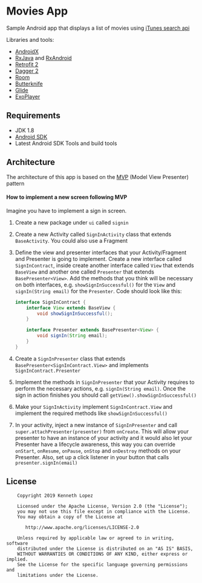 # Movies App
Sample Android app that displays a list of movies using [iTunes search api](https://affiliate.itunes.apple.com/resources/documentation/itunes-store-web-service-search-api/#searching)

Libraries and tools:

- [AndroidX](https://developer.android.com/jetpack/androidx)
- [RxJava](https://github.com/ReactiveX/RxJava) and [RxAndroid](https://github.com/ReactiveX/RxAndroid)
- [Retrofit 2](http://square.github.io/retrofit/)
- [Dagger 2](http://google.github.io/dagger/)
- [Room](https://developer.android.com/training/data-storage/room)
- [Butterknife](https://github.com/JakeWharton/butterknife)
- [Glide](https://github.com/bumptech/glide)
- [ExoPlayer](https://exoplayer.dev/hello-world.html)

## Requirements

- JDK 1.8
- [Android SDK](https://developer.android.com/sdk/index.html)
- Latest Android SDK Tools and build tools

## Architecture

The architecture of this app is based on the [MVP](https://en.wikipedia.org/wiki/Model–view–presenter) (Model View Presenter) pattern

#### How to implement a new screen following MVP

Imagine you have to implement a sign in screen.

1. Create a new package under `ui` called `signin`
2. Create a new Activity called `SignInActivity` class that extends `BaseActivity`. You could also use a Fragment
3. Define the view and presenter interfaces that your Activity/Fragment and Presenter is going to implement. Create a new interface called `SignInContract`, inside create another interface called `View` that extends `BaseView` and another one called `Presenter` that extends `BasePresenter<View>`. Add the methods that you think will be necessary on both interfaces, e.g. `showSignInSuccessful()` for the `View` and `signIn(String email)` for the `Presenter`.
    Code should look like this:

    ```java
    interface SignInContract {
        interface View extends BaseView {
            void showSignInSuccessful();
        }

        interface Presenter extends BasePresenter<View> {
            void signIn(String email);
        }
    }
    ```
4. Create a `SignInPresenter` class that extends `BasePresenter<SignInContract.View>` and implements `SignInContract.Presenter`
5. Implement the methods in `SignInPresenter` that your Activity requires to perform the necessary actions, e.g. `signIn(String email)`. Once the sign in action finishes you should call `getView().showSignInSuccessful()`
6. Make your `SignInActivity` implement `SignInContract.View` and implement the required methods like `showSignInSuccessful()`
7. In your activity, inject a new instance of `SignInPresenter` and call `super.attachPresenter(presenter)` from `onCreate`. This will allow your presenter to have an instance of your activity and it would also let your Presenter have a lifecycle awareness, this way you can override `onStart`, `onResume`, `onPause`, `onStop` and `onDestroy` methods on your Presenter. Also, set up a click listener in your button that calls `presenter.signIn(email)`

## License

```
    Copyright 2019 Kenneth Lopez

    Licensed under the Apache License, Version 2.0 (the "License");
    you may not use this file except in compliance with the License.
    You may obtain a copy of the License at

       http://www.apache.org/licenses/LICENSE-2.0

    Unless required by applicable law or agreed to in writing, software
    distributed under the License is distributed on an "AS IS" BASIS,
    WITHOUT WARRANTIES OR CONDITIONS OF ANY KIND, either express or implied.
    See the License for the specific language governing permissions and
    limitations under the License.
```